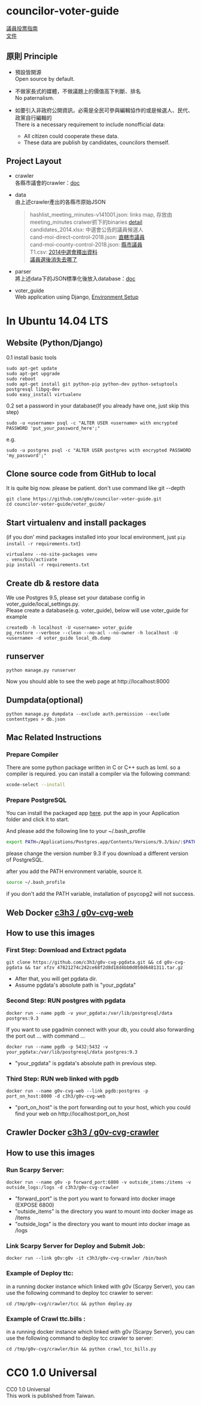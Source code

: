 councilor-voter-guide 
================

[議員投票指南](http://councils.g0v.tw/)        
[文件](http://beta.hackfoldr.org/voter_guide_tw)       

## 原則 Principle

- 預設皆開源  
  Open source by default.
  
- 不做家長式的媒體，不做議題上的價值高下判斷、排名  
  No paternalism.
  
- 如要引入非政府公開資訊，必需是全民可參與編輯協作的或是候選人、民代、政黨自行編輯的  
  There is a necessary requirement to include nonofficial data:
  - All citizen could cooperate these data.
  - These data are publish by candidates, councilors themself.


## Project Layout

-   crawler  
    各縣市議會的crawler：[doc](https://github.com/g0v/councilor-voter-guide/tree/master/crawler)
    
-   data  
    由上述crawler產出的各縣市原始JSON
    > hashlist_meeting_minutes-v141001.json: links map, 存放由meeting_minutes cralwer抓下的binaries [detail](https://github.com/g0v/councilor-voter-guide/tree/master/utils/bin-hash)  
    > candidates_2014.xlsx: 中選會公告的議員候選人  
    > cand-moi-direct-control-2018.json: [直轄市議員](http://cand.moi.gov.tw)  
    > cand-moi-county-control-2018.json: [縣市議員](http://cand.moi.gov.tw)  
    > T1.csv: [2014中選會釋出資料](https://github.com/ronnywang/vote2014/blob/master/webdata/data/T1.csv)  
    > [議員選後消失去哪了](https://docs.google.com/spreadsheets/d/1ohhFgdHrxFZPcM7J-RqUskgZX2zqpYoxufNnX8VL4Os)  

-   parser  
    將上述data下的JSON標準化後放入database：[doc](https://github.com/g0v/councilor-voter-guide/tree/master/parser)

-   voter\_guide  
    Web application using Django, [Environment Setup](https://github.com/g0v/councilor-voter-guide#for-website-pythondjango)
      
In Ubuntu 14.04 LTS
=================
## Website (Python/Django)

0.1 install basic tools
```
sudo apt-get update
sudo apt-get upgrade
sudo reboot
sudo apt-get install git python-pip python-dev python-setuptools postgresql libpq-dev
sudo easy_install virtualenv
```

0.2 set a password in your database(If you already have one, just skip this step)


```
sudo -u <username> psql -c "ALTER USER <username> with encrypted PASSWORD 'put_your_password_here';"
```
e.g.
```
sudo -u postgres psql -c "ALTER USER postgres with encrypted PASSWORD 'my_password';"
```

## Clone source code from GitHub to local

It is quite big now. please be patient. don't use command like git --depth
```
git clone https://github.com/g0v/councilor-voter-guide.git       
cd councilor-voter-guide/voter_guide/
```

## Start virtualenv and install packages         
(if you don' mind packages installed into your local environment, just `pip install -r requirements.txt`)
```
virtualenv --no-site-packages venv      
. venv/bin/activate        
pip install -r requirements.txt     
```

## Create db & restore data

We use Postgres 9.5, please set your database config in voter\_guide/local\_settings.py.        
Please create a database(e.g. voter\_guide), below will use voter\_guide for example
```
createdb -h localhost -U <username> voter_guide
pg_restore --verbose --clean --no-acl --no-owner -h localhost -U <username> -d voter_guide local_db.dump
```

## runserver
```
python manage.py runserver
```
Now you should able to see the web page at http://localhost:8000        

## Dumpdata(optional) 

```
python manage.py dumpdata --exclude auth.permission --exclude contenttypes > db.json
```

## Mac Related Instructions

### Prepare Compiler

There are some python package written in C or C++ such as lxml. so a compiler is required. you can install a compiler via the following command:

```bash
xcode-select --install
```

### Prepare PostgreSQL

You can install the packaged app [here](http://postgresapp.com).
put the app in your Application folder and click it to start. 

And please add the following line to your ~/.bash_profile

```bash
export PATH=/Applications/Postgres.app/Contents/Versions/9.3/bin/:$PATH

```

please change the version number 9.3 if you download a different version of PostgreSQL. 

after you add the PATH environment variable, source it. 

```bash
source ~/.bash_profile
```

if you don't add the PATH variable, installation of psycopg2 will not success. 

## Web Docker [c3h3 / g0v-cvg-web](https://registry.hub.docker.com/u/c3h3/g0v-cvg-web/)
## How to use this images

### First Step: Download and Extract pgdata 

```
git clone https://github.com/c3h3/g0v-cvg-pgdata.git && cd g0v-cvg-pgdata && tar xfzv 47821274c242ce68f2d8d18d4bb0d050d6481311.tar.gz
```
- After that, you will get pgdata dir. 
- Assume pgdata's absolute path is "your_pgdata"
 

### Second Step: RUN postgres with pgdata

```
docker run --name pgdb -v your_pgdata:/var/lib/postgresql/data postgres:9.3
```

If you want to use pgadmin connect with your db, you could also forwarding the port out ... with command ...

```
docker run --name pgdb -p 5432:5432 -v your_pgdata:/var/lib/postgresql/data postgres:9.3
```

- "your_pgdata" is pgdata's absolute path in previous step.


### Third Step: RUN web linked with pgdb

```
docker run --name g0v-cvg-web --link pgdb:postgres -p port_on_host:8000 -d c3h3/g0v-cvg-web
```
- "port_on_host" is the port forwarding out to your host, which you could find your web on http://localhost:port_on_host


## Crawler Docker [c3h3 / g0v-cvg-crawler](https://registry.hub.docker.com/u/c3h3/g0v-cvg-crawler/)


## How to use this images

### Run Scarpy Server:

```
docker run --name g0v -p forward_port:6800 -v outside_items:/items -v outside_logs:/logs -d c3h3/g0v-cvg-crawler
```
- "forward_port" is the port you want to forward into docker image (EXPOSE 6800)
- "outside_items" is the directory you want to mount into docker image as /items 
- "outside_logs" is the directory you want to mount into docker image as /logs 

### Link Scarpy Server for Deploy and Submit Job:

```
docker run --link g0v:g0v -it c3h3/g0v-cvg-crawler /bin/bash
```

### Example of Deploy ttc:

in a running docker instance which linked with g0v (Scarpy Server), you can use the following command to deploy tcc crawler to server:

```
cd /tmp/g0v-cvg/crawler/tcc && python deploy.py
```

### Example of Crawl ttc.bills :

in a running docker instance which linked with g0v (Scarpy Server), you can use the following command to deploy tcc crawler to server:

```
cd /tmp/g0v-cvg/crawler/bin && python crawl_tcc_bills.py
```

CC0 1.0 Universal
=================
CC0 1.0 Universal       
This work is published from Taiwan.     
